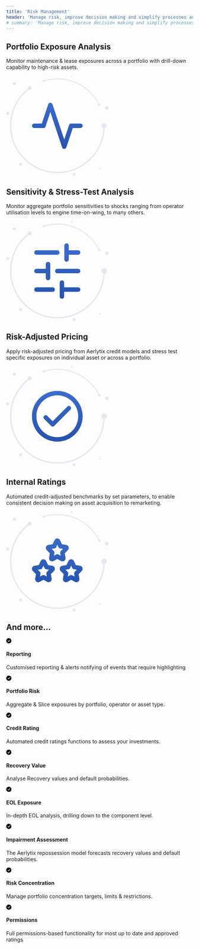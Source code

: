 ```yaml
---
title: 'Risk Management'
header: 'Manage risk, improve decision making and simplify processes and controls'
# summary: 'Manage risk, improve decision making and simplify processes and controls.'
---
```


<!-- Start marketing section -->
<article class="section__product section__spacing-3">
  <div class="container">
  <div class="row gx-lg-5 featurette">
    <div class="col-md-7">
      <h2 class="h1">Portfolio Exposure Analysis</h2>
      <p class="display-7">Monitor maintenance & lease exposures across a portfolio with drill-down capability to high-risk assets.</p>
    </div>
    <div class="card col-md-5">
      <svg width="277" height="272" viewBox="0 0 277 272" fill="none" xmlns="http://www.w3.org/2000/svg">
<g clip-path="url(#clip0_372_2425)">
<path d="M200.5 136H175.5L156.75 192.25L119.25 79.75L100.5 136H75.5" stroke="url(#paint0_linear_372_2425)" stroke-width="12" stroke-linecap="round" stroke-linejoin="round"/>
</g>
<path fill-rule="evenodd" clip-rule="evenodd" d="M26.13 22.071C26.13 19.8221 24.3106 18 22.065 18C19.8211 18 18 19.8221 18 22.071C18 24.32 19.8211 26.142 22.065 26.142C24.3106 26.142 26.13 24.32 26.13 22.071Z" fill="#E5E7F1"/>
<path fill-rule="evenodd" clip-rule="evenodd" d="M7.95607 102.496C7.95607 100.296 6.17423 98.5122 3.97804 98.5122C1.78185 98.5122 0 100.296 0 102.496C0 104.696 1.78185 106.48 3.97804 106.48C6.17423 106.48 7.95607 104.696 7.95607 102.496Z" fill="#E5E7F1"/>
<path fill-rule="evenodd" clip-rule="evenodd" d="M187.394 267.033C187.394 264.832 185.612 263.049 183.416 263.049C181.22 263.049 179.438 264.832 179.438 267.033C179.438 269.232 181.22 271.015 183.416 271.015C185.612 271.015 187.394 269.232 187.394 267.033Z" fill="#E5E7F1"/>
<path fill-rule="evenodd" clip-rule="evenodd" d="M138.225 263.784C104.048 263.784 71.9183 250.456 47.7517 226.253C23.5868 202.051 10.2783 169.874 10.2783 135.648C10.2783 114.981 15.039 95.2519 24.4325 77.0085C33.3912 59.6053 46.4558 44.2367 62.2145 32.5638C62.9715 32.0022 64.0423 32.1625 64.6033 32.9217C65.1626 33.6813 65.004 34.7523 64.2452 35.3141C48.906 46.6768 36.1893 61.6365 27.4676 78.576C18.3282 96.3299 13.6937 115.532 13.6937 135.648C13.6937 168.96 26.6474 200.278 50.1678 223.835C73.6882 247.39 104.962 260.363 138.225 260.363C171.489 260.363 202.76 247.39 226.281 223.835C249.803 200.278 262.755 168.96 262.755 135.648C262.755 134.703 263.52 133.937 264.463 133.937C265.406 133.937 266.172 134.703 266.172 135.648C266.172 169.874 252.862 202.051 228.697 226.253C204.53 250.456 172.401 263.784 138.225 263.784Z" fill="#E5E7F1"/>
<path fill-rule="evenodd" clip-rule="evenodd" d="M271.935 135.648C271.935 131.515 268.59 128.165 264.463 128.165C260.337 128.165 256.992 131.515 256.992 135.648C256.992 139.78 260.337 143.131 264.463 143.131C268.59 143.131 271.935 139.78 271.935 135.648Z" fill="#E5E7F1"/>
<path fill-rule="evenodd" clip-rule="evenodd" d="M68.5131 33.9386C68.5131 31.0165 66.1464 28.6475 63.229 28.6475C60.3115 28.6475 57.9465 31.0165 57.9465 33.9386C57.9465 36.8607 60.3115 39.2297 63.229 39.2297C66.1464 39.2297 68.5131 36.8607 68.5131 33.9386Z" fill="#E5E7F1"/>
<path fill-rule="evenodd" clip-rule="evenodd" d="M42.893 239.952C42.893 237.77 41.1265 236 38.9473 236C36.7665 236 35 237.77 35 239.952C35 242.136 36.7665 243.905 38.9473 243.905C41.1265 243.905 42.893 242.136 42.893 239.952Z" fill="#E5E7F1"/>
<path fill-rule="evenodd" clip-rule="evenodd" d="M251.405 80.8065C250.955 80.8065 250.524 80.5574 250.311 80.1269C240.118 59.5273 224.459 42.1241 205.03 29.7992C185.068 17.1365 161.967 10.4435 138.225 10.4435C125.701 10.4435 113.34 12.292 101.483 15.9373C100.839 16.1337 100.157 15.7728 99.9587 15.128C99.7609 14.4827 100.124 13.7993 100.767 13.6012C112.856 9.88472 125.459 8 138.225 8C162.431 8 185.984 14.8241 206.336 27.7348C226.142 40.2995 242.106 58.0411 252.497 79.042C252.797 79.6465 252.55 80.3796 251.946 80.6793C251.772 80.7657 251.586 80.8065 251.405 80.8065Z" fill="#E5E7F1"/>
<path fill-rule="evenodd" clip-rule="evenodd" d="M104.384 14.7694C104.384 12.9679 102.924 11.5073 101.125 11.5073C99.3263 11.5073 97.8684 12.9679 97.8684 14.7694C97.8684 16.571 99.3263 18.0314 101.125 18.0314C102.924 18.0314 104.384 16.571 104.384 14.7694Z" fill="#E5E7F1"/>
<path fill-rule="evenodd" clip-rule="evenodd" d="M254.661 79.5842C254.661 77.7826 253.203 76.3223 251.404 76.3223C249.605 76.3223 248.147 77.7826 248.147 79.5842C248.147 81.3857 249.605 82.8461 251.404 82.8461C253.203 82.8461 254.661 81.3857 254.661 79.5842Z" fill="#E5E7F1"/>
<path fill-rule="evenodd" clip-rule="evenodd" d="M276.661 87.8386C276.661 85.1661 274.499 83 271.831 83C269.162 83 267 85.1661 267 87.8386C267 90.5111 269.162 92.6763 271.831 92.6763C274.499 92.6763 276.661 90.5111 276.661 87.8386Z" fill="#E5E7F1"/>
<path fill-rule="evenodd" clip-rule="evenodd" d="M255.329 251.167C255.329 249.97 254.361 249 253.164 249C251.969 249 251 249.97 251 251.167C251 252.364 251.969 253.336 253.164 253.336C254.361 253.336 255.329 252.364 255.329 251.167Z" fill="#E5E7F1"/>
<path fill-rule="evenodd" clip-rule="evenodd" d="M179.329 2.16699C179.329 0.969938 178.361 0 177.164 0C175.969 0 175 0.969938 175 2.16699C175 3.36405 175.969 4.33568 177.164 4.33568C178.361 4.33568 179.329 3.36405 179.329 2.16699Z" fill="#E5E7F1"/>
<defs>
<linearGradient id="paint0_linear_372_2425" x1="138" y1="79.75" x2="138" y2="192.25" gradientUnits="userSpaceOnUse">
<stop stop-color="#3B6BCA"/>
<stop offset="1" stop-color="#2654AF"/>
</linearGradient>
<clipPath id="clip0_372_2425">
<rect width="150" height="150" fill="white" transform="translate(63 61)"/>
</clipPath>
</defs>
</svg>
    </div>
  </div>
  </div>
</article>

<article class="section__product section__spacing-3">
  <div class="container">
  <div class="row gx-lg-5 featurette">
    <div class="col-md-7 order-md-2">
      <h2 class="h1">Sensitivity & Stress-Test Analysis</h2>
      <p class="display-7">Monitor aggregate portfolio sensitivities to shocks ranging from operator utilisation levels to engine time-on-wing, to many others.</p>
    </div>
    <div class="card col-md-5 order-md-1">
    <svg width="277" height="272" viewBox="0 0 277 272" fill="none" xmlns="http://www.w3.org/2000/svg">
<path fill-rule="evenodd" clip-rule="evenodd" d="M26.13 22.071C26.13 19.8221 24.3106 18 22.065 18C19.8211 18 18 19.8221 18 22.071C18 24.32 19.8211 26.142 22.065 26.142C24.3106 26.142 26.13 24.32 26.13 22.071Z" fill="#E5E7F1"/>
<path fill-rule="evenodd" clip-rule="evenodd" d="M7.95607 102.496C7.95607 100.296 6.17423 98.5122 3.97804 98.5122C1.78185 98.5122 0 100.296 0 102.496C0 104.696 1.78185 106.48 3.97804 106.48C6.17423 106.48 7.95607 104.696 7.95607 102.496Z" fill="#E5E7F1"/>
<path fill-rule="evenodd" clip-rule="evenodd" d="M187.394 267.033C187.394 264.832 185.612 263.049 183.416 263.049C181.22 263.049 179.438 264.832 179.438 267.033C179.438 269.232 181.22 271.015 183.416 271.015C185.612 271.015 187.394 269.232 187.394 267.033Z" fill="#E5E7F1"/>
<path fill-rule="evenodd" clip-rule="evenodd" d="M138.225 263.784C104.048 263.784 71.9183 250.456 47.7517 226.253C23.5868 202.051 10.2783 169.874 10.2783 135.648C10.2783 114.981 15.039 95.2519 24.4325 77.0085C33.3912 59.6053 46.4558 44.2367 62.2145 32.5638C62.9715 32.0022 64.0423 32.1625 64.6033 32.9217C65.1626 33.6813 65.004 34.7523 64.2452 35.3141C48.906 46.6768 36.1893 61.6365 27.4676 78.576C18.3282 96.3299 13.6937 115.532 13.6937 135.648C13.6937 168.96 26.6474 200.278 50.1678 223.835C73.6882 247.39 104.962 260.363 138.225 260.363C171.489 260.363 202.76 247.39 226.281 223.835C249.803 200.278 262.755 168.96 262.755 135.648C262.755 134.703 263.52 133.937 264.463 133.937C265.406 133.937 266.172 134.703 266.172 135.648C266.172 169.874 252.862 202.051 228.697 226.253C204.53 250.456 172.401 263.784 138.225 263.784Z" fill="#E5E7F1"/>
<path fill-rule="evenodd" clip-rule="evenodd" d="M271.935 135.648C271.935 131.515 268.59 128.165 264.463 128.165C260.337 128.165 256.992 131.515 256.992 135.648C256.992 139.78 260.337 143.131 264.463 143.131C268.59 143.131 271.935 139.78 271.935 135.648Z" fill="#E5E7F1"/>
<path fill-rule="evenodd" clip-rule="evenodd" d="M68.5131 33.9386C68.5131 31.0165 66.1464 28.6475 63.229 28.6475C60.3115 28.6475 57.9465 31.0165 57.9465 33.9386C57.9465 36.8607 60.3115 39.2297 63.229 39.2297C66.1464 39.2297 68.5131 36.8607 68.5131 33.9386Z" fill="#E5E7F1"/>
<path fill-rule="evenodd" clip-rule="evenodd" d="M42.893 239.952C42.893 237.77 41.1265 236 38.9473 236C36.7665 236 35 237.77 35 239.952C35 242.136 36.7665 243.905 38.9473 243.905C41.1265 243.905 42.893 242.136 42.893 239.952Z" fill="#E5E7F1"/>
<path fill-rule="evenodd" clip-rule="evenodd" d="M251.405 80.8065C250.955 80.8065 250.524 80.5574 250.311 80.1269C240.118 59.5273 224.459 42.1241 205.03 29.7992C185.068 17.1365 161.967 10.4435 138.225 10.4435C125.701 10.4435 113.34 12.292 101.483 15.9373C100.839 16.1337 100.157 15.7728 99.9587 15.128C99.7609 14.4827 100.124 13.7993 100.767 13.6012C112.856 9.88472 125.459 8 138.225 8C162.431 8 185.984 14.8241 206.336 27.7348C226.142 40.2995 242.106 58.0411 252.497 79.042C252.797 79.6465 252.55 80.3796 251.946 80.6793C251.772 80.7657 251.586 80.8065 251.405 80.8065Z" fill="#E5E7F1"/>
<path fill-rule="evenodd" clip-rule="evenodd" d="M104.384 14.7694C104.384 12.9679 102.924 11.5073 101.125 11.5073C99.3263 11.5073 97.8684 12.9679 97.8684 14.7694C97.8684 16.571 99.3263 18.0314 101.125 18.0314C102.924 18.0314 104.384 16.571 104.384 14.7694Z" fill="#E5E7F1"/>
<path fill-rule="evenodd" clip-rule="evenodd" d="M254.661 79.5842C254.661 77.7826 253.203 76.3223 251.404 76.3223C249.605 76.3223 248.147 77.7826 248.147 79.5842C248.147 81.3857 249.605 82.8461 251.404 82.8461C253.203 82.8461 254.661 81.3857 254.661 79.5842Z" fill="#E5E7F1"/>
<path fill-rule="evenodd" clip-rule="evenodd" d="M276.661 87.8386C276.661 85.1661 274.499 83 271.831 83C269.162 83 267 85.1661 267 87.8386C267 90.5111 269.162 92.6763 271.831 92.6763C274.499 92.6763 276.661 90.5111 276.661 87.8386Z" fill="#E5E7F1"/>
<path fill-rule="evenodd" clip-rule="evenodd" d="M255.329 251.167C255.329 249.97 254.361 249 253.164 249C251.969 249 251 249.97 251 251.167C251 252.364 251.969 253.336 253.164 253.336C254.361 253.336 255.329 252.364 255.329 251.167Z" fill="#E5E7F1"/>
<path fill-rule="evenodd" clip-rule="evenodd" d="M179.329 2.16699C179.329 0.969938 178.361 0 177.164 0C175.969 0 175 0.969938 175 2.16699C175 3.36405 175.969 4.33568 177.164 4.33568C178.361 4.33568 179.329 3.36405 179.329 2.16699Z" fill="#E5E7F1"/>
<g clip-path="url(#clip0_372_2434)">
<path d="M194.25 192C197.564 192 200.25 189.314 200.25 186C200.25 182.686 197.564 180 194.25 180L194.25 192ZM150.5 180C147.186 180 144.5 182.686 144.5 186C144.5 189.314 147.186 192 150.5 192L150.5 180ZM125.5 192C128.814 192 131.5 189.314 131.5 186C131.5 182.686 128.814 180 125.5 180L125.5 192ZM81.75 180C78.4363 180 75.75 182.686 75.75 186C75.75 189.314 78.4363 192 81.75 192L81.75 180ZM194.25 142C197.564 142 200.25 139.314 200.25 136C200.25 132.686 197.564 130 194.25 130L194.25 142ZM138 130C134.686 130 132 132.686 132 136C132 139.314 134.686 142 138 142L138 130ZM113 142C116.314 142 119 139.314 119 136C119 132.686 116.314 130 113 130L113 142ZM81.75 130C78.4363 130 75.75 132.686 75.75 136C75.75 139.314 78.4363 142 81.75 142L81.75 130ZM194.25 92C197.564 92 200.25 89.3137 200.25 86C200.25 82.6863 197.564 80 194.25 80L194.25 92ZM163 80C159.686 80 157 82.6863 157 86C157 89.3137 159.686 92 163 92L163 80ZM138 92C141.314 92 144 89.3137 144 86C144 82.6863 141.314 80 138 80L138 92ZM81.75 80C78.4363 80 75.75 82.6863 75.75 86C75.75 89.3137 78.4363 92 81.75 92L81.75 80ZM144.5 204.75C144.5 208.064 147.186 210.75 150.5 210.75C153.814 210.75 156.5 208.064 156.5 204.75L144.5 204.75ZM156.5 167.25C156.5 163.936 153.814 161.25 150.5 161.25C147.186 161.25 144.5 163.936 144.5 167.25L156.5 167.25ZM107 154.75C107 158.064 109.686 160.75 113 160.75C116.314 160.75 119 158.064 119 154.75L107 154.75ZM119 117.25C119 113.936 116.314 111.25 113 111.25C109.686 111.25 107 113.936 107 117.25L119 117.25ZM157 104.75C157 108.064 159.686 110.75 163 110.75C166.314 110.75 169 108.064 169 104.75L157 104.75ZM169 67.25C169 63.9363 166.314 61.25 163 61.25C159.686 61.25 157 63.9363 157 67.25L169 67.25ZM194.25 180L150.5 180L150.5 192L194.25 192L194.25 180ZM125.5 180L81.75 180L81.75 192L125.5 192L125.5 180ZM194.25 130L138 130L138 142L194.25 142L194.25 130ZM113 130L81.75 130L81.75 142L113 142L113 130ZM194.25 80L163 80L163 92L194.25 92L194.25 80ZM138 80L81.75 80L81.75 92L138 92L138 80ZM156.5 204.75L156.5 167.25L144.5 167.25L144.5 204.75L156.5 204.75ZM119 154.75L119 117.25L107 117.25L107 154.75L119 154.75ZM169 104.75L169 67.25L157 67.25L157 104.75L169 104.75Z" fill="url(#paint0_linear_372_2434)"/>
</g>
<defs>
<linearGradient id="paint0_linear_372_2434" x1="138" y1="67.25" x2="138" y2="204.75" gradientUnits="userSpaceOnUse">
<stop stop-color="#3B6BCA"/>
<stop offset="1" stop-color="#2654AF"/>
</linearGradient>
<clipPath id="clip0_372_2434">
<rect width="150" height="150" fill="white" transform="translate(63 211) rotate(-90)"/>
</clipPath>
</defs>
</svg>
    </div>
  </div>
  </div>
</article>

<article class="section__product section__spacing-3">
<div class="container">
  <div class="row gx-lg-5 featurette">
    <div class="col-md-7">
      <h2 class="h1">Risk-Adjusted Pricing</h2>
      <p class="display-7">Apply risk-adjusted pricing from Aerlytix credit models and stress test specific exposures on individual asset or across a portfolio.</p>
    </div>
    <div class="card col-md-5">
    <svg width="277" height="272" viewBox="0 0 277 272" fill="none" xmlns="http://www.w3.org/2000/svg">
<path d="M110.993 134.882C108.649 132.539 104.851 132.539 102.507 134.882C100.164 137.226 100.164 141.024 102.507 143.368L110.993 134.882ZM125.5 157.875L121.257 162.118C123.601 164.461 127.399 164.461 129.743 162.118L125.5 157.875ZM173.493 118.368C175.836 116.024 175.836 112.226 173.493 109.882C171.149 107.539 167.351 107.539 165.007 109.882L173.493 118.368ZM102.507 143.368L121.257 162.118L129.743 153.632L110.993 134.882L102.507 143.368ZM129.743 162.118L173.493 118.368L165.007 109.882L121.257 153.632L129.743 162.118ZM138 204.5C175.831 204.5 206.5 173.831 206.5 136H194.5C194.5 167.204 169.204 192.5 138 192.5V204.5ZM206.5 136C206.5 98.1685 175.831 67.5 138 67.5V79.5C169.204 79.5 194.5 104.796 194.5 136H206.5ZM138 67.5C100.168 67.5 69.5 98.1685 69.5 136H81.5C81.5 104.796 106.796 79.5 138 79.5V67.5ZM69.5 136C69.5 173.831 100.168 204.5 138 204.5V192.5C106.796 192.5 81.5 167.204 81.5 136H69.5Z" fill="url(#paint0_linear_372_2437)"/>
<path fill-rule="evenodd" clip-rule="evenodd" d="M26.13 22.071C26.13 19.8221 24.3106 18 22.065 18C19.8211 18 18 19.8221 18 22.071C18 24.32 19.8211 26.142 22.065 26.142C24.3106 26.142 26.13 24.32 26.13 22.071Z" fill="#E5E7F1"/>
<path fill-rule="evenodd" clip-rule="evenodd" d="M7.95607 102.496C7.95607 100.296 6.17423 98.5122 3.97804 98.5122C1.78185 98.5122 0 100.296 0 102.496C0 104.696 1.78185 106.48 3.97804 106.48C6.17423 106.48 7.95607 104.696 7.95607 102.496Z" fill="#E5E7F1"/>
<path fill-rule="evenodd" clip-rule="evenodd" d="M187.394 267.033C187.394 264.832 185.612 263.049 183.416 263.049C181.22 263.049 179.438 264.832 179.438 267.033C179.438 269.232 181.22 271.015 183.416 271.015C185.612 271.015 187.394 269.232 187.394 267.033Z" fill="#E5E7F1"/>
<path fill-rule="evenodd" clip-rule="evenodd" d="M138.225 263.784C104.048 263.784 71.9183 250.456 47.7517 226.253C23.5868 202.051 10.2783 169.874 10.2783 135.648C10.2783 114.981 15.039 95.2519 24.4325 77.0085C33.3912 59.6053 46.4558 44.2367 62.2145 32.5638C62.9715 32.0022 64.0423 32.1625 64.6033 32.9217C65.1626 33.6813 65.004 34.7523 64.2452 35.3141C48.906 46.6768 36.1893 61.6365 27.4676 78.576C18.3282 96.3299 13.6937 115.532 13.6937 135.648C13.6937 168.96 26.6474 200.278 50.1678 223.835C73.6882 247.39 104.962 260.363 138.225 260.363C171.489 260.363 202.76 247.39 226.281 223.835C249.803 200.278 262.755 168.96 262.755 135.648C262.755 134.703 263.52 133.937 264.463 133.937C265.406 133.937 266.172 134.703 266.172 135.648C266.172 169.874 252.862 202.051 228.697 226.253C204.53 250.456 172.401 263.784 138.225 263.784Z" fill="#E5E7F1"/>
<path fill-rule="evenodd" clip-rule="evenodd" d="M271.935 135.648C271.935 131.515 268.59 128.165 264.463 128.165C260.337 128.165 256.992 131.515 256.992 135.648C256.992 139.78 260.337 143.131 264.463 143.131C268.59 143.131 271.935 139.78 271.935 135.648Z" fill="#E5E7F1"/>
<path fill-rule="evenodd" clip-rule="evenodd" d="M68.5131 33.9386C68.5131 31.0165 66.1464 28.6475 63.229 28.6475C60.3115 28.6475 57.9465 31.0165 57.9465 33.9386C57.9465 36.8607 60.3115 39.2297 63.229 39.2297C66.1464 39.2297 68.5131 36.8607 68.5131 33.9386Z" fill="#E5E7F1"/>
<path fill-rule="evenodd" clip-rule="evenodd" d="M42.893 239.952C42.893 237.77 41.1265 236 38.9473 236C36.7665 236 35 237.77 35 239.952C35 242.136 36.7665 243.905 38.9473 243.905C41.1265 243.905 42.893 242.136 42.893 239.952Z" fill="#E5E7F1"/>
<path fill-rule="evenodd" clip-rule="evenodd" d="M251.405 80.8065C250.955 80.8065 250.524 80.5574 250.311 80.1269C240.118 59.5273 224.459 42.1241 205.03 29.7992C185.068 17.1365 161.967 10.4435 138.225 10.4435C125.701 10.4435 113.34 12.292 101.483 15.9373C100.839 16.1337 100.157 15.7728 99.9587 15.128C99.7609 14.4827 100.124 13.7993 100.767 13.6012C112.856 9.88472 125.459 8 138.225 8C162.431 8 185.984 14.8241 206.336 27.7348C226.142 40.2995 242.106 58.0411 252.497 79.042C252.797 79.6465 252.55 80.3796 251.946 80.6793C251.772 80.7657 251.586 80.8065 251.405 80.8065Z" fill="#E5E7F1"/>
<path fill-rule="evenodd" clip-rule="evenodd" d="M104.384 14.7694C104.384 12.9679 102.924 11.5073 101.125 11.5073C99.3263 11.5073 97.8684 12.9679 97.8684 14.7694C97.8684 16.571 99.3263 18.0314 101.125 18.0314C102.924 18.0314 104.384 16.571 104.384 14.7694Z" fill="#E5E7F1"/>
<path fill-rule="evenodd" clip-rule="evenodd" d="M254.661 79.5842C254.661 77.7826 253.203 76.3223 251.404 76.3223C249.605 76.3223 248.147 77.7826 248.147 79.5842C248.147 81.3857 249.605 82.8461 251.404 82.8461C253.203 82.8461 254.661 81.3857 254.661 79.5842Z" fill="#E5E7F1"/>
<path fill-rule="evenodd" clip-rule="evenodd" d="M276.661 87.8386C276.661 85.1661 274.499 83 271.831 83C269.162 83 267 85.1661 267 87.8386C267 90.5111 269.162 92.6763 271.831 92.6763C274.499 92.6763 276.661 90.5111 276.661 87.8386Z" fill="#E5E7F1"/>
<path fill-rule="evenodd" clip-rule="evenodd" d="M255.329 251.167C255.329 249.97 254.361 249 253.164 249C251.969 249 251 249.97 251 251.167C251 252.364 251.969 253.336 253.164 253.336C254.361 253.336 255.329 252.364 255.329 251.167Z" fill="#E5E7F1"/>
<path fill-rule="evenodd" clip-rule="evenodd" d="M179.329 2.16699C179.329 0.969938 178.361 0 177.164 0C175.969 0 175 0.969938 175 2.16699C175 3.36405 175.969 4.33568 177.164 4.33568C178.361 4.33568 179.329 3.36405 179.329 2.16699Z" fill="#E5E7F1"/>
<defs>
<linearGradient id="paint0_linear_372_2437" x1="138" y1="73.5" x2="138" y2="198.5" gradientUnits="userSpaceOnUse">
<stop stop-color="#3B6BCA"/>
<stop offset="1" stop-color="#2654AF"/>
</linearGradient>
</defs>
</svg>
    </div>
  </div>
</div>
</article>

<article class="section__product section__spacing-3">
  <div class="container">
  <div class="row gx-lg-5 featurette">
    <div class="col-md-7 order-md-2">
      <h2 class="h1">Internal Ratings</h2>
      <p class="display-7">Automated credit-adjusted benchmarks by set parameters, to enable consistent  decision making on asset acquisition to remarketing.</p>
    </div>
    <div class="card col-md-5 order-md-1">
    <svg width="277" height="272" viewBox="0 0 277 272" fill="none" xmlns="http://www.w3.org/2000/svg">
<path fill-rule="evenodd" clip-rule="evenodd" d="M26.13 22.071C26.13 19.8221 24.3106 18 22.065 18C19.8211 18 18 19.8221 18 22.071C18 24.32 19.8211 26.142 22.065 26.142C24.3106 26.142 26.13 24.32 26.13 22.071Z" fill="#E5E7F1"/>
<path fill-rule="evenodd" clip-rule="evenodd" d="M7.95607 102.496C7.95607 100.296 6.17423 98.5122 3.97804 98.5122C1.78185 98.5122 0 100.296 0 102.496C0 104.696 1.78185 106.48 3.97804 106.48C6.17423 106.48 7.95607 104.696 7.95607 102.496Z" fill="#E5E7F1"/>
<path fill-rule="evenodd" clip-rule="evenodd" d="M187.394 267.033C187.394 264.832 185.612 263.049 183.416 263.049C181.22 263.049 179.438 264.832 179.438 267.033C179.438 269.232 181.22 271.015 183.416 271.015C185.612 271.015 187.394 269.232 187.394 267.033Z" fill="#E5E7F1"/>
<path fill-rule="evenodd" clip-rule="evenodd" d="M138.225 263.784C104.048 263.784 71.9183 250.456 47.7517 226.253C23.5868 202.051 10.2783 169.874 10.2783 135.648C10.2783 114.981 15.039 95.2519 24.4325 77.0085C33.3912 59.6053 46.4558 44.2367 62.2145 32.5638C62.9715 32.0022 64.0423 32.1625 64.6033 32.9217C65.1626 33.6813 65.004 34.7523 64.2452 35.3141C48.906 46.6768 36.1893 61.6365 27.4676 78.576C18.3282 96.3299 13.6937 115.532 13.6937 135.648C13.6937 168.96 26.6474 200.278 50.1678 223.835C73.6882 247.39 104.962 260.363 138.225 260.363C171.489 260.363 202.76 247.39 226.281 223.835C249.803 200.278 262.755 168.96 262.755 135.648C262.755 134.703 263.52 133.937 264.463 133.937C265.406 133.937 266.172 134.703 266.172 135.648C266.172 169.874 252.862 202.051 228.697 226.253C204.53 250.456 172.401 263.784 138.225 263.784Z" fill="#E5E7F1"/>
<path fill-rule="evenodd" clip-rule="evenodd" d="M271.935 135.648C271.935 131.515 268.59 128.165 264.463 128.165C260.337 128.165 256.992 131.515 256.992 135.648C256.992 139.78 260.337 143.131 264.463 143.131C268.59 143.131 271.935 139.78 271.935 135.648Z" fill="#E5E7F1"/>
<path fill-rule="evenodd" clip-rule="evenodd" d="M68.5131 33.9386C68.5131 31.0165 66.1464 28.6475 63.229 28.6475C60.3115 28.6475 57.9465 31.0165 57.9465 33.9386C57.9465 36.8607 60.3115 39.2297 63.229 39.2297C66.1464 39.2297 68.5131 36.8607 68.5131 33.9386Z" fill="#E5E7F1"/>
<path fill-rule="evenodd" clip-rule="evenodd" d="M42.893 239.952C42.893 237.77 41.1265 236 38.9473 236C36.7665 236 35 237.77 35 239.952C35 242.136 36.7665 243.905 38.9473 243.905C41.1265 243.905 42.893 242.136 42.893 239.952Z" fill="#E5E7F1"/>
<path fill-rule="evenodd" clip-rule="evenodd" d="M251.405 80.8065C250.955 80.8065 250.524 80.5574 250.311 80.1269C240.118 59.5273 224.459 42.1241 205.03 29.7992C185.068 17.1365 161.967 10.4435 138.225 10.4435C125.701 10.4435 113.34 12.292 101.483 15.9373C100.839 16.1337 100.157 15.7728 99.9587 15.128C99.7609 14.4827 100.124 13.7993 100.767 13.6012C112.856 9.88472 125.459 8 138.225 8C162.431 8 185.984 14.8241 206.336 27.7348C226.142 40.2995 242.106 58.0411 252.497 79.042C252.797 79.6465 252.55 80.3796 251.946 80.6793C251.772 80.7657 251.586 80.8065 251.405 80.8065Z" fill="#E5E7F1"/>
<path fill-rule="evenodd" clip-rule="evenodd" d="M104.384 14.7694C104.384 12.9679 102.924 11.5073 101.125 11.5073C99.3263 11.5073 97.8684 12.9679 97.8684 14.7694C97.8684 16.571 99.3263 18.0314 101.125 18.0314C102.924 18.0314 104.384 16.571 104.384 14.7694Z" fill="#E5E7F1"/>
<path fill-rule="evenodd" clip-rule="evenodd" d="M254.661 79.5842C254.661 77.7826 253.203 76.3223 251.404 76.3223C249.605 76.3223 248.147 77.7826 248.147 79.5842C248.147 81.3857 249.605 82.8461 251.404 82.8461C253.203 82.8461 254.661 81.3857 254.661 79.5842Z" fill="#E5E7F1"/>
<path fill-rule="evenodd" clip-rule="evenodd" d="M276.661 87.8386C276.661 85.1661 274.499 83 271.831 83C269.162 83 267 85.1661 267 87.8386C267 90.5111 269.162 92.6763 271.831 92.6763C274.499 92.6763 276.661 90.5111 276.661 87.8386Z" fill="#E5E7F1"/>
<path fill-rule="evenodd" clip-rule="evenodd" d="M255.329 251.167C255.329 249.97 254.361 249 253.164 249C251.969 249 251 249.97 251 251.167C251 252.364 251.969 253.336 253.164 253.336C254.361 253.336 255.329 252.364 255.329 251.167Z" fill="#E5E7F1"/>
<path fill-rule="evenodd" clip-rule="evenodd" d="M179.329 2.16699C179.329 0.969938 178.361 0 177.164 0C175.969 0 175 0.969938 175 2.16699C175 3.36405 175.969 4.33568 177.164 4.33568C178.361 4.33568 179.329 3.36405 179.329 2.16699Z" fill="#E5E7F1"/>
<path d="M91.9684 151.094L92.8759 157.025C94.8494 156.723 96.5435 155.46 97.3952 153.654L91.9684 151.094ZM98.4622 137.326L93.0355 134.766L93.0355 134.766L98.4622 137.326ZM102.538 137.326L107.964 134.766L107.964 134.766L102.538 137.326ZM109.032 151.094L103.605 153.654C104.456 155.46 106.151 156.723 108.124 157.025L109.032 151.094ZM123.554 153.316L122.646 159.247L122.646 159.247L123.554 153.316ZM124.811 157.374L129.094 161.575L129.095 161.574L124.811 157.374ZM114.304 168.084L110.021 163.882C108.682 165.247 108.074 167.168 108.383 169.054L114.304 168.084ZM116.784 183.214L110.863 184.185L110.863 184.185L116.784 183.214ZM113.486 185.721L110.593 190.978L110.593 190.978L113.486 185.721ZM100.5 178.574L103.393 173.317C101.592 172.326 99.4082 172.326 97.6069 173.317L100.5 178.574ZM87.5137 185.721L90.4065 190.978L90.4068 190.978L87.5137 185.721ZM84.2161 183.214L90.1371 184.185L90.1371 184.185L84.2161 183.214ZM86.6956 168.084L92.6166 169.054C92.9258 167.168 92.3175 165.247 90.9788 163.882L86.6956 168.084ZM76.1894 157.374L71.9054 161.575L71.9062 161.575L76.1894 157.374ZM77.4463 153.316L78.3535 159.247L78.3537 159.247L77.4463 153.316ZM166.968 151.094L167.876 157.025C169.849 156.723 171.543 155.46 172.395 153.654L166.968 151.094ZM173.463 137.326L178.889 139.885L178.89 139.884L173.463 137.326ZM177.537 137.326L172.11 139.884L172.111 139.885L177.537 137.326ZM184.032 151.094L178.605 153.654C179.457 155.46 181.151 156.723 183.124 157.025L184.032 151.094ZM198.554 153.316L197.646 159.247L197.646 159.247L198.554 153.316ZM199.811 157.374L204.094 161.575L204.095 161.574L199.811 157.374ZM189.304 168.084L185.021 163.882C183.683 165.247 183.074 167.168 183.383 169.054L189.304 168.084ZM191.784 183.214L185.863 184.185L185.863 184.186L191.784 183.214ZM188.486 185.721L185.593 190.978L185.594 190.978L188.486 185.721ZM175.5 178.574L178.393 173.317C176.592 172.326 174.408 172.326 172.607 173.317L175.5 178.574ZM162.514 185.721L165.406 190.978L165.407 190.978L162.514 185.721ZM159.216 183.214L165.137 184.186L165.137 184.185L159.216 183.214ZM161.696 168.084L167.617 169.054C167.926 167.168 167.317 165.247 165.979 163.882L161.696 168.084ZM151.189 157.374L146.905 161.574L146.906 161.575L151.189 157.374ZM152.446 153.316L153.354 159.247L153.354 159.247L152.446 153.316ZM129.468 94.8447L130.375 100.776C132.349 100.474 134.043 99.21 134.895 97.4042L129.468 94.8447ZM135.962 81.0757L141.389 83.6352L141.39 83.6338L135.962 81.0757ZM140.037 81.0757L134.61 83.6338L134.611 83.6352L140.037 81.0757ZM146.532 94.8447L141.105 97.4042C141.957 99.21 143.651 100.474 145.625 100.776L146.532 94.8447ZM161.054 97.0662L160.146 102.997L160.146 102.997L161.054 97.0662ZM162.311 101.123L166.594 105.325L166.594 105.325L162.311 101.123ZM151.804 111.834L147.521 107.632C146.183 108.996 145.574 110.917 145.883 112.804L151.804 111.834ZM154.284 126.964L148.363 127.935L148.363 127.936L154.284 126.964ZM150.986 129.471L148.093 134.728L148.094 134.728L150.986 129.471ZM138 122.324L140.893 117.067C139.092 116.076 136.908 116.076 135.107 117.067L138 122.324ZM125.014 129.471L127.907 134.728L127.907 134.728L125.014 129.471ZM121.716 126.964L127.637 127.935L127.637 127.935L121.716 126.964ZM124.196 111.834L130.117 112.804C130.426 110.917 129.817 108.997 128.479 107.632L124.196 111.834ZM113.689 101.123L109.406 105.325L109.406 105.325L113.689 101.123ZM114.946 97.0662L115.854 102.997L115.854 102.997L114.946 97.0662ZM97.3952 153.654L103.889 139.885L93.0355 134.766L86.5417 148.535L97.3952 153.654ZM103.889 139.885C102.559 142.705 98.441 142.705 97.111 139.885L107.964 134.766C104.967 128.411 96.0328 128.411 93.0355 134.766L103.889 139.885ZM97.111 139.885L103.605 153.654L114.458 148.535L107.964 134.766L97.111 139.885ZM108.124 157.025L122.646 159.247L124.461 147.385L109.939 145.163L108.124 157.025ZM122.646 159.247C121.002 158.996 119.989 157.788 119.655 156.711C119.325 155.644 119.493 154.227 120.526 153.173L129.095 161.574C133.603 156.976 131.526 148.466 124.461 147.385L122.646 159.247ZM120.527 153.172L110.021 163.882L118.588 172.285L129.094 161.575L120.527 153.172ZM108.383 169.054L110.863 184.185L122.705 182.244L120.225 167.113L108.383 169.054ZM110.863 184.185C110.645 182.857 111.225 181.542 112.249 180.764C113.297 179.967 114.939 179.672 116.379 180.465L110.593 190.978C117.2 194.614 123.729 188.491 122.705 182.244L110.863 184.185ZM116.379 180.465L103.393 173.317L97.6069 183.83L110.593 190.978L116.379 180.465ZM97.6069 173.317L84.6206 180.465L90.4068 190.978L103.393 183.83L97.6069 173.317ZM84.6208 180.465C86.0608 179.672 87.7026 179.967 88.7513 180.764C89.7752 181.542 90.3548 182.857 90.1371 184.185L78.2951 182.244C77.2713 188.491 83.7996 194.614 90.4065 190.978L84.6208 180.465ZM90.1371 184.185L92.6166 169.054L80.7746 167.113L78.2951 182.244L90.1371 184.185ZM90.9788 163.882L80.4726 153.172L71.9062 161.575L82.4124 172.285L90.9788 163.882ZM80.4734 153.173C81.5064 154.226 81.6752 155.644 81.3445 156.712C81.0111 157.788 79.9983 158.996 78.3535 159.247L76.5391 147.385C69.475 148.466 67.3955 156.976 71.9054 161.575L80.4734 153.173ZM78.3537 159.247L92.8759 157.025L91.061 145.163L76.5389 147.385L78.3537 159.247ZM172.395 153.654L178.889 139.885L168.036 134.766L161.541 148.535L172.395 153.654ZM178.89 139.884C177.56 142.705 173.44 142.705 172.11 139.884L182.965 134.767C179.969 128.411 171.031 128.411 168.035 134.767L178.89 139.884ZM172.111 139.885L178.605 153.654L189.459 148.535L182.964 134.766L172.111 139.885ZM183.124 157.025L197.646 159.247L199.461 147.385L184.939 145.163L183.124 157.025ZM197.646 159.247C196.001 158.996 194.989 157.787 194.655 156.711C194.325 155.644 194.493 154.227 195.526 153.173L204.095 161.574C208.603 156.976 206.526 148.466 199.461 147.385L197.646 159.247ZM195.527 153.172L185.021 163.882L193.588 172.285L204.094 161.575L195.527 153.172ZM183.383 169.054L185.863 184.185L197.705 182.244L195.225 167.113L183.383 169.054ZM185.863 184.186C185.645 182.858 186.225 181.543 187.249 180.764C188.298 179.967 189.939 179.672 191.379 180.464L185.594 190.978C192.2 194.613 198.73 188.492 197.705 182.243L185.863 184.186ZM191.379 180.465L178.393 173.317L172.607 183.83L185.593 190.978L191.379 180.465ZM172.607 173.317L159.621 180.465L165.407 190.978L178.393 183.83L172.607 173.317ZM159.621 180.464C161.061 179.672 162.702 179.967 163.751 180.764C164.775 181.543 165.355 182.858 165.137 184.186L153.295 182.243C152.27 188.492 158.8 194.613 165.406 190.978L159.621 180.464ZM165.137 184.185L167.617 169.054L155.775 167.113L153.295 182.244L165.137 184.185ZM165.979 163.882L155.473 153.172L146.906 161.575L157.412 172.285L165.979 163.882ZM155.474 153.173C156.507 154.227 156.675 155.644 156.345 156.711C156.011 157.787 154.999 158.996 153.354 159.247L151.539 147.385C144.474 148.466 142.396 156.976 146.905 161.574L155.474 153.173ZM153.354 159.247L167.876 157.025L166.061 145.163L151.539 147.385L153.354 159.247ZM134.895 97.4042L141.389 83.6352L130.536 78.5161L124.041 92.2851L134.895 97.4042ZM141.39 83.6338C140.06 86.4554 135.94 86.4554 134.61 83.6338L145.465 78.5175C142.469 72.1608 133.531 72.1608 130.535 78.5175L141.39 83.6338ZM134.611 83.6352L141.105 97.4042L151.959 92.2851L145.464 78.5161L134.611 83.6352ZM145.625 100.776L160.146 102.997L161.961 91.1352L147.439 88.9137L145.625 100.776ZM160.146 102.997C158.501 102.746 157.489 101.537 157.155 100.461C156.825 99.3946 156.993 97.9763 158.027 96.9221L166.594 105.325C171.105 100.726 169.025 92.2157 161.961 91.1352L160.146 102.997ZM158.027 96.9218L147.521 107.632L156.088 116.035L166.594 105.325L158.027 96.9218ZM145.883 112.804L148.363 127.935L160.205 125.994L157.725 110.863L145.883 112.804ZM148.363 127.936C148.145 126.608 148.725 125.293 149.749 124.514C150.798 123.717 152.439 123.422 153.879 124.214L148.094 134.728C154.7 138.363 161.23 132.242 160.205 125.993L148.363 127.936ZM153.879 124.215L140.893 117.067L135.107 127.58L148.093 134.728L153.879 124.215ZM135.107 117.067L122.121 124.215L127.907 134.728L140.893 127.58L135.107 117.067ZM122.121 124.215C123.561 123.422 125.203 123.717 126.251 124.514C127.275 125.292 127.855 126.607 127.637 127.935L115.795 125.994C114.771 132.241 121.3 138.364 127.907 134.728L122.121 124.215ZM127.637 127.935L130.117 112.804L118.275 110.863L115.795 125.994L127.637 127.935ZM128.479 107.632L117.973 96.9218L109.406 105.325L119.912 116.035L128.479 107.632ZM117.973 96.9218C119.007 97.976 119.175 99.3945 118.845 100.462C118.511 101.538 117.499 102.746 115.854 102.997L114.039 91.1352C106.976 92.2156 104.894 100.726 109.406 105.325L117.973 96.9218ZM115.854 102.997L130.375 100.776L128.561 88.9137L114.039 91.1352L115.854 102.997Z" fill="url(#paint0_linear_372_2437)"/>
<defs>
<linearGradient id="paint0_linear_372_2437" x1="138" y1="79.75" x2="138" y2="186" gradientUnits="userSpaceOnUse">
<stop stop-color="#3B6BCA"/>
<stop offset="1" stop-color="#2654AF"/>
</linearGradient>
</defs>
</svg>
    </div>
  </div>
  </div>
</article>
<!-- End marketing section -->

<article class="section__product section__spacing-03 mt-5 mb-5 pt-5">
<div class="container">
<h2>And more...</h2>
<div class="row g-4 py-5 row-cols-1 row-cols-lg-4">
      <div class="feature col">
        <div class="feature-icon feature-icon--success">
          <svg class="icon__check--success" xmlns="http://www.w3.org/2000/svg" width="1em" height="1em" fill="inherit" class="bi bi-check-circle-fill" viewBox="0 0 16 16">
  <path d="M16 8A8 8 0 1 1 0 8a8 8 0 0 1 16 0zm-3.97-3.03a.75.75 0 0 0-1.08.022L7.477 9.417 5.384 7.323a.75.75 0 0 0-1.06 1.06L6.97 11.03a.75.75 0 0 0 1.079-.02l3.992-4.99a.75.75 0 0 0-.01-1.05z"/>
</svg>
        </div>
        <h4>Reporting</h4>
        <p>Customised reporting & alerts notifying of events that require highlighting</p>
      </div>
      <div class="feature col">
        <div class="feature-icon feature-icon--success">
          <svg class="icon__check--success" xmlns="http://www.w3.org/2000/svg" width="1em" height="1em" fill="inherit" class="bi bi-check-circle-fill" viewBox="0 0 16 16">
  <path d="M16 8A8 8 0 1 1 0 8a8 8 0 0 1 16 0zm-3.97-3.03a.75.75 0 0 0-1.08.022L7.477 9.417 5.384 7.323a.75.75 0 0 0-1.06 1.06L6.97 11.03a.75.75 0 0 0 1.079-.02l3.992-4.99a.75.75 0 0 0-.01-1.05z"/>
</svg>
        </div>
        <h4>Portfolio Risk</h4>
        <p>Aggregate & Slice exposures by portfolio, operator or asset type.</p>
      </div>
      <div class="feature col">
        <div class="feature-icon feature-icon--success">
          <svg class="icon__check--success" xmlns="http://www.w3.org/2000/svg" width="1em" height="1em" fill="inherit" class="bi bi-check-circle-fill" viewBox="0 0 16 16">
  <path d="M16 8A8 8 0 1 1 0 8a8 8 0 0 1 16 0zm-3.97-3.03a.75.75 0 0 0-1.08.022L7.477 9.417 5.384 7.323a.75.75 0 0 0-1.06 1.06L6.97 11.03a.75.75 0 0 0 1.079-.02l3.992-4.99a.75.75 0 0 0-.01-1.05z"/>
</svg>
        </div>
        <h4>Credit Rating</h4>
        <p>Automated credit ratings functions to assess your investments.</p>
      </div>
      <div class="feature col">
        <div class="feature-icon feature-icon--success">
          <svg class="icon__check--success" xmlns="http://www.w3.org/2000/svg" width="1em" height="1em" fill="inherit" class="bi bi-check-circle-fill" viewBox="0 0 16 16">
  <path d="M16 8A8 8 0 1 1 0 8a8 8 0 0 1 16 0zm-3.97-3.03a.75.75 0 0 0-1.08.022L7.477 9.417 5.384 7.323a.75.75 0 0 0-1.06 1.06L6.97 11.03a.75.75 0 0 0 1.079-.02l3.992-4.99a.75.75 0 0 0-.01-1.05z"/>
</svg>
        </div>
        <h4>Recovery Value</h4>
        <p>Analyse Recovery values and default probabilities.</p>
      </div>
    <div class="feature col">
        <div class="feature-icon feature-icon--success">
          <svg class="icon__check--success" xmlns="http://www.w3.org/2000/svg" width="1em" height="1em" fill="inherit" class="bi bi-check-circle-fill" viewBox="0 0 16 16">
  <path d="M16 8A8 8 0 1 1 0 8a8 8 0 0 1 16 0zm-3.97-3.03a.75.75 0 0 0-1.08.022L7.477 9.417 5.384 7.323a.75.75 0 0 0-1.06 1.06L6.97 11.03a.75.75 0 0 0 1.079-.02l3.992-4.99a.75.75 0 0 0-.01-1.05z"/>
</svg>
        </div>
        <h4>EOL Exposure</h4>
        <p>In-depth EOL analysis, drilling down to the component level.</p>
      </div>
      <div class="feature col">
        <div class="feature-icon feature-icon--success">
          <svg class="icon__check--success" xmlns="http://www.w3.org/2000/svg" width="1em" height="1em" fill="inherit" class="bi bi-check-circle-fill" viewBox="0 0 16 16">
  <path d="M16 8A8 8 0 1 1 0 8a8 8 0 0 1 16 0zm-3.97-3.03a.75.75 0 0 0-1.08.022L7.477 9.417 5.384 7.323a.75.75 0 0 0-1.06 1.06L6.97 11.03a.75.75 0 0 0 1.079-.02l3.992-4.99a.75.75 0 0 0-.01-1.05z"/>
</svg>
        </div>
        <h4>Impairment Assessment</h4>
        <p>The Aerlytix repossession model forecasts recovery values and default probabilities.</p>
      </div>
      <div class="feature col">
        <div class="feature-icon feature-icon--success">
          <svg class="icon__check--success" xmlns="http://www.w3.org/2000/svg" width="1em" height="1em" fill="inherit" class="bi bi-check-circle-fill" viewBox="0 0 16 16">
  <path d="M16 8A8 8 0 1 1 0 8a8 8 0 0 1 16 0zm-3.97-3.03a.75.75 0 0 0-1.08.022L7.477 9.417 5.384 7.323a.75.75 0 0 0-1.06 1.06L6.97 11.03a.75.75 0 0 0 1.079-.02l3.992-4.99a.75.75 0 0 0-.01-1.05z"/>
</svg>
        </div>
        <h4>Risk Concentration</h4>
        <p>Manage portfolio concentration targets, limits & restrictions.</p>
      </div>
      <div class="feature col">
        <div class="feature-icon feature-icon--success">
          <svg class="icon__check--success" xmlns="http://www.w3.org/2000/svg" width="1em" height="1em" fill="inherit" class="bi bi-check-circle-fill" viewBox="0 0 16 16">
  <path d="M16 8A8 8 0 1 1 0 8a8 8 0 0 1 16 0zm-3.97-3.03a.75.75 0 0 0-1.08.022L7.477 9.417 5.384 7.323a.75.75 0 0 0-1.06 1.06L6.97 11.03a.75.75 0 0 0 1.079-.02l3.992-4.99a.75.75 0 0 0-.01-1.05z"/>
</svg>
        </div>
        <h4>Permissions</h4>
        <p>Full permissions-based functionality for most up to date and approved ratings</p>
      </div>
    </div>
</div>
</article>
